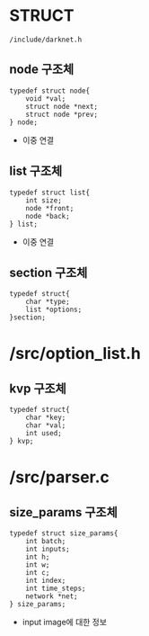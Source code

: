 # STRUCT

`/include/darknet.h`

## node 구조체

```
typedef struct node{
    void *val;
    struct node *next;
    struct node *prev;
} node;
```

- 이중 연결

## list 구조체

```
typedef struct list{
    int size;
    node *front;
    node *back;
} list;
```

- 이중 연결

## section 구조체

```
typedef struct{
    char *type;
    list *options;
}section;
```

# /src/option_list.h

## kvp 구조체

```
typedef struct{
    char *key;
    char *val;
    int used;
} kvp;
```

# /src/parser.c

## size_params 구조체

```
typedef struct size_params{
    int batch;
    int inputs;
    int h;
    int w;
    int c;
    int index;
    int time_steps;
    network *net;
} size_params;
```

- input image에 대한 정보
